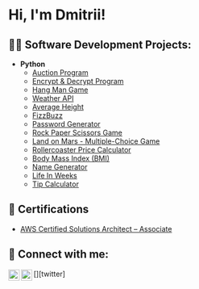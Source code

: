 <h1>Hi, I'm Dmitrii! </h1>

<h2>👨‍💻 Software Development Projects:</h2>

- <b>Python</b>
  - [Auction Program](https://github.com/itsdmitrii/auction_program.git)
  - [Encrypt & Decrypt Program](https://github.com/itsdmitrii/Caesar_Cipher_encrypt-decrypt-program.git)
  - [Hang Man Game](https://github.com/itsdmitrii/hangman_game.git)
  - [Weather API
](https://github.com/itsdmitrii/weather_api.git)
  - [Average Height
](https://github.com/itsdmitrii/average_height)
  - [FizzBuzz](https://github.com/itsdmitrii/fizz_buzz)
  - [Password Generator](https://github.com/itsdmitrii/password_generator_project)
  - [Rock Paper Scissors Game](https://github.com/itsdmitrii/game_rock_paper_scissors)
  - [Land on Mars - Multiple-Choice Game](https://github.com/itsdmitrii/land_on_mars)
  - [Rollercoaster Price Calculator](https://github.com/itsdmitrii/rollercoaster_price_calculator)
  - [Body Mass Index (BMI)](https://github.com/itsdmitrii/body_mass_index)
  - [Name Generator](https://github.com/itsdmitrii/name_generator.git)
  - [Life In Weeks](https://github.com/itsdmitrii/life_in_weeks_project.git)
  - [Tip Calculator](https://github.com/itsdmitrii/tip_calculator.git)

<h2>📄 Certifications</h2>

- [AWS Certified Solutions Architect – Associate](https://aws.amazon.com/ru/certification/certified-solutions-architect-associate/)

<h2> 🤳 Connect with me:</h2>

[<img align="left" alt="DmitriiDorogov | Twitter" width="22px" src="https://cdn.jsdelivr.net/npm/simple-icons@v3/icons/twitter.svg" />][twitter]
[<img align="left" alt="DmitriiDorogov | LinkedIn" width="22px" src="https://cdn.jsdelivr.net/npm/simple-icons@v3/icons/linkedin.svg" />][linkedin]

[linkedin]: https://www.linkedin.com/in/ddmitrii/

